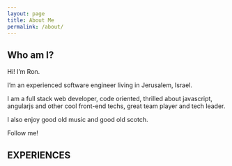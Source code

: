 ```yaml
---
layout: page
title: About Me
permalink: /about/
---
```


## <i class="fa fa-user"></i> Who am I?
Hi! I’m Ron.

I’m an experienced software engineer living in Jerusalem, Israel.

I am a full stack web developer, code oriented,  thrilled about javascript, angularjs and other cool front-end techs, great team player and tech leader.

I also enjoy good old music and good old scotch.

Follow me!

## <i class="fa fa-briefcase"></i> EXPERIENCES 
